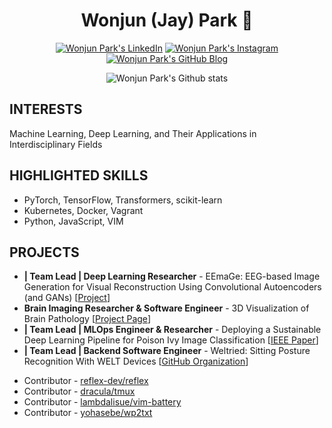 <h1 align="center">Wonjun (Jay) Park 👋</h1>

<p align="center">
  <a href="https://www.linkedin.com/in/dev-onejun/"><img alt="Wonjun Park's LinkedIn" src="https://img.shields.io/badge/-LinkedIn-blue?style=flat-square&logo=Linkedin&logoColor=white" /></a>
  <a href="https://instagram.com/onejun_park"><img alt="Wonjun Park's Instagram" src="https://img.shields.io/badge/Instagram-E4405F?style=flat-square&logo=Instagram&logoColor=white" /></a>
  <a href="https://dev-onejun.github.io"><img alt="Wonjun Park's GitHub Blog" src="https://img.shields.io/badge/Tech%20Blog-000000?style=flat-square&logo=Medium&logoColor=white" /></a>
</p>

<p align="center"><img alt="Wonjun Park's Github stats" src="http://github-readme-stats-dev-onejun.vercel.app/api?username=dev-onejun&show_icons=true&theme=dark" /></p>

## INTERESTS

Machine Learning, Deep Learning, and Their Applications in Interdisciplinary Fields

## HIGHLIGHTED SKILLS

* PyTorch, TensorFlow, Transformers, scikit-learn
* Kubernetes, Docker, Vagrant
* Python, JavaScript, VIM

## PROJECTS

+ **| Team Lead | Deep Learning Researcher** - EEmaGe: EEG-based Image Generation for Visual Reconstruction Using Convolutional Autoencoders (and GANs) [[Project](https://github.com/dev-onejun/EEmaGe)]
+ **Brain Imaging Researcher & Software Engineer** - 3D Visualization of Brain Pathology [[Project Page](https://dev-onejun.github.io/BCSC/)]
+ **| Team Lead | MLOps Engineer & Researcher** - Deploying a Sustainable Deep Learning Pipeline for Poison Ivy Image Classification [[IEEE Paper](https://ieeexplore.ieee.org/abstract/document/10504331)]
+ **| Team Lead | Backend Software Engineer** - Weltried: Sitting Posture Recognition With WELT Devices [[GitHub Organization](https://github.com/Weltried)]

- Contributor - [reflex-dev/reflex](https://github.com/reflex-dev/reflex)
- Contributor - [dracula/tmux](https://github.com/dracula/tmux)
- Contributor - [lambdalisue/vim-battery](https://github.com/lambdalisue/vim-battery)
- Contributor - [yohasebe/wp2txt](https://github.com/yohasebe/wp2txt)

